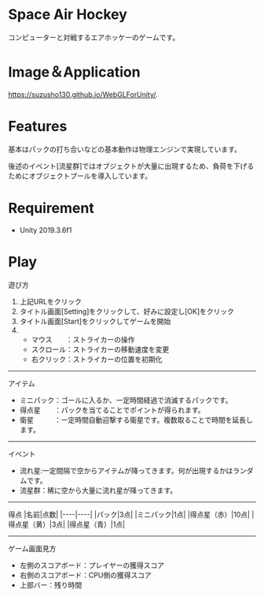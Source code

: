 # Space Air Hockey
コンピューターと対戦するエアホッケーのゲームです。

# Image＆Application
https://suzusho130.github.io/WebGLForUnity/.

# Features
基本はパックの打ち合いなどの基本動作は物理エンジンで実現しています。

後述のイベント[流星群]ではオブジェクトが大量に出現するため、負荷を下げるためにオブジェクトプールを導入しています。

# Requirement
+ Unity 2019.3.6f1

# Play
遊び方
1. 上記URLをクリック
2. タイトル画面[Setting]をクリックして、好みに設定し[OK]をクリック
3. タイトル画面[Start]をクリックしてゲームを開始
4. 
    + マウス　　：ストライカーの操作
    + スクロール：ストライカーの移動速度を変更
    + 右クリック：ストライカーの位置を初期化
---
アイテム

+ ミニパック：ゴールに入るか、一定時間経過で消滅するパックです。
+ 得点星　　：パックを当てることでポイントが得られます。
+ 衛星　　　：一定時間自動迎撃する衛星です。複数取ることで時間を延長します。
---
イベント

+ 流れ星:一定間隔で空からアイテムが降ってきます。何が出現するかはランダムです。
+ 流星群：稀に空から大量に流れ星が降ってきます。

---
得点
|名前|点数|
|----|----|
|パック|3点|
|ミニパック|1点|
|得点星（赤）|10点|
|得点星（黄）|3点|
|得点星（青）|1点|

---
ゲーム画面見方

+ 左側のスコアボード：プレイヤーの獲得スコア
+ 右側のスコアボード：CPU側の獲得スコア
+ 上部バー：残り時間
